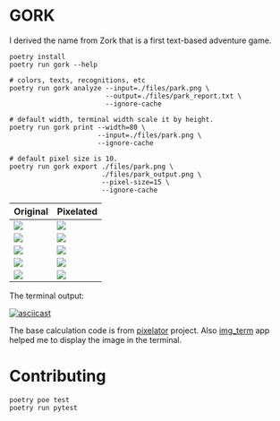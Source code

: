 # GORK

I derived the name from Zork that is a first text-based adventure game.

```shell
poetry install
poetry run gork --help

# colors, texts, recognitions, etc
poetry run gork analyze --input=./files/park.png \
                        --output=./files/park_report.txt \
                        --ignore-cache

# default width, terminal width scale it by height.
poetry run gork print --width=80 \
                      --input=./files/park.png \
                      --ignore-cache

# default pixel size is 10.
poetry run gork export ./files/park.png \
                       ./files/park_output.png \
                       --pixel-size=15 \
                       --ignore-cache
```

| Original                             | Pixelated                                   |
|--------------------------------------|---------------------------------------------|
| ![](examples/emoji_disappointed.png) | ![](examples/emoji_disappointed_output.png) |
| ![](examples/emoji_heart.png)        | ![](examples/emoji_heart_output.png)        |
| ![](examples/emoji_watermelon.png)   | ![](examples/emoji_watermelon_output.png)   |
| ![](examples/building.png)           | ![](examples/building_output.png)           |
| ![](examples/park.png)               | ![](examples/park_output.png)               |

The terminal output:

[![asciicast](https://asciinema.org/a/284169.svg)](https://asciinema.org/a/284169)

The base calculation code is from [pixelator][1] project. Also [img_term][2] app
helped me to display the image in the terminal.

# Contributing

```shell
poetry poe test
poetry run pytest
```

[1]: https://github.com/connor-makowski/pixelator
[2]: https://github.com/JonnoFTW/img_term

